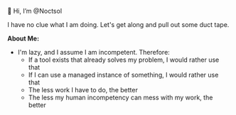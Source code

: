 👋 Hi, I’m @Noctsol

I have no clue what I am doing. Let's get along and pull out some duct tape.

**About Me:**
- I'm lazy, and I assume I am incompetent. Therefore:
  - If a tool exists that already solves my problem, I would rather use that
  - If I can use a managed instance of something, I would rather use that
  - The less work I have to do, the better
  - The less my human incompetency can mess with my work, the better

<!---
Noctsol/Noctsol is a ✨ special ✨ repository because its `README.md` (this file) appears on your GitHub profile.
You can click the Preview link to take a look at your changes.
--->
